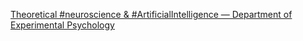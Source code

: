 [Theoretical #neuroscience & #ArtificialIntelligence — Department of Experimental Psychology](https://qi.tc/qi/119443)